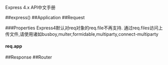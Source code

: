 Express 4.x API中文手册

##express()
##Application
##Request

###Properties
  Express4默认对req对象的req.file不再支持. 通过req.files访问上传文件,请使用诸如busboy,multer,formidable,multiparty,connect-multiparty
#### req.app
##Response
##Router
